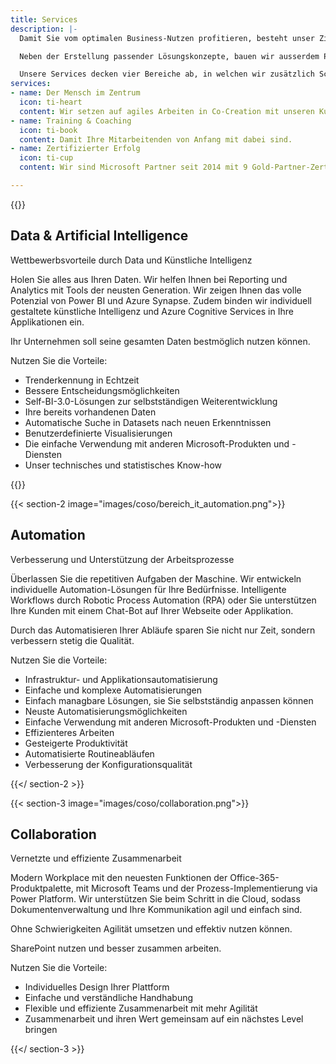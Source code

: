 ```yaml
---
title: Services
description: |-
  Damit Sie vom optimalen Business-Nutzen profitieren, besteht unser Ziel darin, nachhaltige IT-Lösungen auf Basis der intelligenten Cloud zu designen und implementieren. Alternativ bieten wir Ihnen ebenso Hybrid-Lösungen an.

  Neben der Erstellung passender Lösungskonzepte, bauen wir ausserdem Projekte auf und bieten Ihnen dazu umfassende Trainings sowie Coachings an.

  Unsere Services decken vier Bereiche ab, in welchen wir zusätzlich Schulungen anbieten:
services:
- name: Der Mensch im Zentrum
  icon: ti-heart
  content: Wir setzen auf agiles Arbeiten in Co-Creation mit unseren Kundinnen & Kunden.
- name: Training & Coaching
  icon: ti-book
  content: Damit Ihre Mitarbeitenden von Anfang mit dabei sind.
- name: Zertifizierter Erfolg
  icon: ti-cup
  content: Wir sind Microsoft Partner seit 2014 mit 9 Gold-Partner-Zertifizierungen

---
```

{{<section-1 image="images/coso/bereich_datascience.png">}}

## Data & Artificial Intelligence

Wettbewerbsvorteile durch Data und Künstliche Intelligenz

Holen Sie alles aus Ihren Daten. Wir helfen Ihnen bei Reporting und Analytics mit Tools der neusten Generation. Wir zeigen Ihnen das volle Potenzial von Power BI und Azure Synapse. Zudem binden wir individuell gestaltete künstliche Intelligenz und Azure Cognitive Services in Ihre Applikationen ein.

Ihr Unternehmen soll seine gesamten Daten bestmöglich nutzen können.

Nutzen Sie die Vorteile:

* Trenderkennung in Echtzeit
* Bessere Entscheidungsmöglichkeiten
* Self-BI-3.0-Lösungen zur selbstständigen Weiterentwicklung
* Ihre bereits vorhandenen Daten
* Automatische Suche in Datasets nach neuen Erkenntnissen
* Benutzerdefinierte Visualisierungen
* Die einfache Verwendung mit anderen Microsoft-Produkten und -Diensten
* Unser technisches und statistisches Know-how

{{</section-1>}}

{{< section-2 image="images/coso/bereich_it_automation.png">}}

## Automation

Verbesserung und Unterstützung der Arbeitsprozesse

Überlassen Sie die repetitiven Aufgaben der Maschine. Wir entwickeln individuelle Automation-Lösungen für Ihre Bedürfnisse. Intelligente Workflows durch Robotic Process Automation (RPA) oder Sie unterstützen Ihre Kunden mit einem Chat-Bot auf Ihrer Webseite oder Applikation.

Durch das Automatisieren Ihrer Abläufe sparen Sie nicht nur Zeit, sondern verbessern stetig die Qualität.

Nutzen Sie die Vorteile:

* Infrastruktur- und Applikationsautomatisierung
* Einfache und komplexe Automatisierungen
* Einfach managbare Lösungen, sie Sie selbstständig anpassen können
* Neuste Automatisierungsmöglichkeiten
* Einfache Verwendung mit anderen Microsoft-Produkten und -Diensten
* Effizienteres Arbeiten
* Gesteigerte Produktivität
* Automatisierte Routineabläufen
* Verbesserung der Konfigurationsqualität

{{</ section-2 >}}

{{< section-3 image="images/coso/collaboration.png">}}

## Collaboration

Vernetzte und effiziente Zusammenarbeit

Modern Workplace mit den neuesten Funktionen der Office-365-Produktpalette, mit Microsoft Teams und der Prozess-Implementierung via Power Platform. Wir unterstützen Sie beim Schritt in die Cloud, sodass Dokumentenverwaltung und Ihre Kommunikation agil und einfach sind.

Ohne Schwierigkeiten Agilität umsetzen und effektiv nutzen können.

SharePoint nutzen und besser zusammen arbeiten.

Nutzen Sie die Vorteile:

* Individuelles Design Ihrer Plattform
* Einfache und verständliche Handhabung
* Flexible und effiziente Zusammenarbeit mit mehr Agilität
* Zusammenarbeit und ihren Wert gemeinsam auf ein nächstes Level bringen

{{</ section-3 >}}
